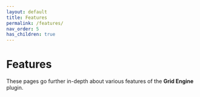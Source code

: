 ```yaml
---
layout: default
title: Features
permalink: /features/
nav_order: 5
has_children: true
---
```


# Features

These pages go further in-depth about various features of the **Grid Engine** plugin.
